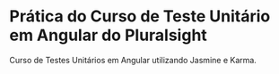 # Prática do Curso de Teste Unitário em Angular do Pluralsight 
Curso de Testes Unitários em Angular utilizando Jasmine e Karma.


